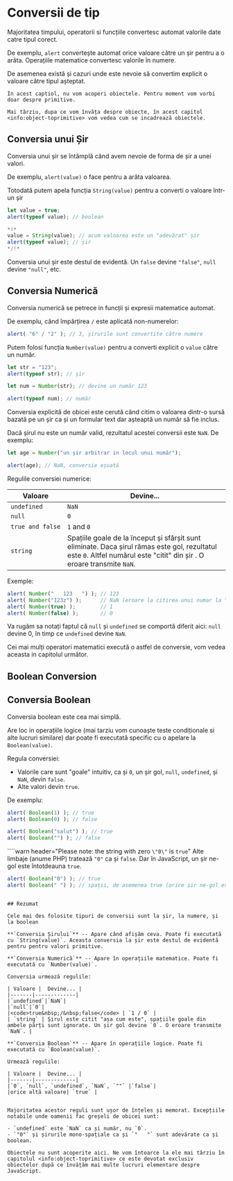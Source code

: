# Conversii de tip

Majoritatea timpului, operatorii si funcțiile convertesc automat valorile date catre tipul corect.

De exemplu, `alert` convertește automat orice valoare către un șir pentru a o arăta. Operațiile matematice convertesc valorile în numere.

De asemenea există și cazuri unde este nevoie să convertim explicit o valoare către tipul așteptat. 

```smart header="Nu vorbim despre obiecte încă"
În acest captiol, nu vom acoperi obiectele. Pentru moment vom vorbi doar despre primitive.

Mai târziu, dupa ce vom învăța despre obiecte, în acest capitol <info:object-toprimitive> vom vedea cum se incadrează obiectele.
```

## Conversia unui Șir

Conversia unui șir se întâmplă când avem nevoie de forma de șir a unei valori.

De exemplu, `alert(value)` o face pentru a arăta valoarea.

Totodată putem apela funcția `String(value)` pentru a converti o valoare într-un șir

```js run
let value = true;
alert(typeof value); // boolean

*!*
value = String(value); // acum valoarea este un "adevărat" șir
alert(typeof value); // șir
*/!*
```

Conversia unui șir este destul de evidentă. Un `false` devine `"false"`, `null` devine `"null"`, etc.

## Conversia Numerică

Conversia numerică se petrece in funcții și expresii matematice automat.

De exemplu, când împărțirea `/` este aplicată non-numerelor:

```js run
alert( "6" / "2" ); // 3, șirurile sunt convertite către numere
```

Putem folosi funcția `Number(value)` pentru a converti explicit o `value` către un număr.

```js run
let str = "123";
alert(typeof str); // șir

let num = Number(str); // devine un număr 123

alert(typeof num); // număr
```

Conversia explicită de obicei este cerută când citim o valoarea dintr-o sursă bazată pe un șir ca și un formular text dar așteaptă un număr să fie inclus.

Dacă șirul nu este un număr valid, rezultatul acestei conversii este `NaN`. De exemplu:

```js run
let age = Number("un șir arbitrar in locul unui număr");

alert(age); // NaN, conversie eșuată
```

Regulile conversiei numerice:

| Valoare |  Devine... |
|-------|-------------|
|`undefined`|`NaN`|
|`null`|`0`|
|<code>true&nbsp;and&nbsp;false</code> | `1` and `0` |
| `string` | Spațiile goale de la ïnceput și sfârșit sunt eliminate. Daca șirul rămas este gol, rezultatul este `0`. Altfel numărul este "citit" din șir . O eroare transmite `NaN`. |

Exemple:

```js run
alert( Number("   123   ") ); // 123
alert( Number("123z") );      // NaN (eroare la citirea unui numar la "z")
alert( Number(true) );        // 1
alert( Number(false) );       // 0
```

Va rugăm sa notați faptul că `null` și `undefined` se comportă diferit aici: `null` devine 0, în timp ce `undefined` devine `NaN`.

Cei mai mulți operatori matematici execută o astfel de conversie, vom vedea aceasta in capitolul următor.

## Boolean Conversion
## Conversia Boolean

Conversia boolean este cea mai simplă.

Are loc in operațiile logice (mai tarziu vom cunoaște teste condiționale si alte lucruri similare) dar poate fi executată specific cu o apelare la `Boolean(value)`.

Regula conversiei:

- Valorile care sunt "goale" intuitiv, ca și `0`, un șir gol, `null`, `undefined`, și `NaN`, devin `false`.
- Alte valori devin `true`.

De exemplu:

```js run
alert( Boolean(1) ); // true
alert( Boolean(0) ); // false

alert( Boolean("salut") ); // true
alert( Boolean("") ); // false
```

````warn header="Please note: the string with zero `\"0\"` is `true`"
Alte limbaje (anume PHP) tratează `"0"` ca și `false`. Dar în JavaScript, un șir ne-gol este întotdeauna `true`.

```js run
alert( Boolean("0") ); // true
alert( Boolean(" ") ); // spații, de asemenea true (orice șir ne-gol este true)
```
````

## Rezumat

Cele mai des folosite tipuri de conversii sunt la șir, la numere, și la boolean

**`Conversia Șirului`** -- Apare când afișăm ceva. Poate fi executată cu `String(value)`. Aceasta conversia la șir este destul de evidentă pentru pentru valori primitive.

**`Conversia Numerică`** -- Apare în operațiile matematice. Poate fi executată cu `Number(value)`.

Conversia urmează regulile:

| Valoare |  Devine... |
|-------|-------------|
|`undefined`|`NaN`|
|`null`|`0`|
|<code>true&nbsp;/&nbsp;false</code> | `1 / 0` |
| `string` | Șirul este citit "așa cum este", spațiile goale din ambele părți sunt ignorate. Un șir gol devine `0`. O eroare transmite `NaN`. |

**`Conversia Boolean`** -- Apare în operațiile logice. Poate fi executată cu `Boolean(value)`.

Urmează regulile:

| Valoare |  Devine... |
|-------|-------------|
|`0`, `null`, `undefined`, `NaN`, `""` |`false`|
|orice altă valoare| `true` |


Majoritatea acestor reguli sunt ușor de înțeles și memorat. Excepțiile notabile unde oamenii fac greșeli de obicei sunt:

- `undefined` este `NaN` ca și număr, nu `0`.
- `"0"` și șirurile mono-spațiale ca și `"   "` sunt adevărate ca și boolean.

Obiectele nu sunt acoperite aici. Ne vom întoarce la ele mai târziu în capitolul <info:object-toprimitive> ce este devotat exclusiv obiectelor după ce învățăm mai multe lucruri elementare despre JavaScript.

